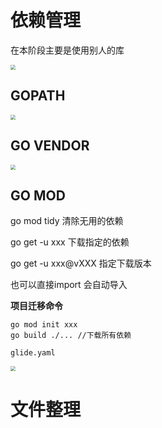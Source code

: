 # 依赖管理

在本阶段主要是使用别人的库

<img src="https://pic.imgdb.cn/item/65691ef6c458853aef5b2a7a.jpg" style="zoom:50%;" />

## GOPATH

<img src="https://pic.imgdb.cn/item/65691fd0c458853aef5c766d.jpg" style="zoom:50%;" />

## GO VENDOR

<img src="https://pic.imgdb.cn/item/65692806c458853aef6e297a.jpg" style="zoom:50%;" />

## GO MOD

go mod tidy 清除无用的依赖

go get -u xxx 下载指定的依赖

go get -u xxx@vXXX 指定下载版本

也可以直接import 会自动导入   

**项目迁移命令**

~~~
go mod init xxx
go build ./... //下载所有依赖
~~~

~~~
glide.yaml
~~~

<img src="https://pic.imgdb.cn/item/65692ff9c458853aef7eb5fb.jpg" style="zoom: 50%;" />

# 文件整理
